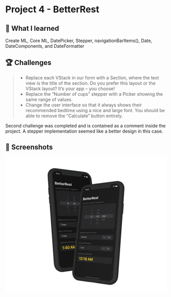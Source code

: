 # Project 4 -  BetterRest

## 📝 What I learned

Create ML, Core ML, DatePicker, Stepper, navigationBarItems(), Date, DateComponents, and DateFormatter

## 🏆 Challenges

> * Replace each VStack in our form with a Section, where the text view is the title of the section. Do you prefer this layout or the VStack layout? It’s your app – you choose!
> * Replace the “Number of cups” stepper with a Picker showing the same range of values.
> * Change the user interface so that it always shows their recommended bedtime using a nice and large font. You should be able to remove the “Calculate” button entirely.

Second challenge was completed and is contained as a comment inside the project. A stepper implementation seemed like a better design in this case.

## 📸 Screenshots
<div align ="center">
<img src="/Assets/Mockup_BetterRest.png" width=800>
</div>